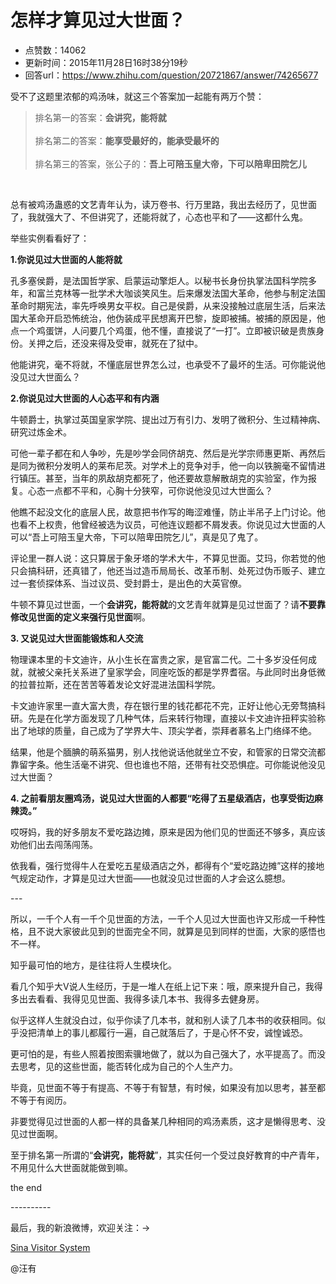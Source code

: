 # 怎样才算见过大世面？
- 点赞数：14062
- 更新时间：2015年11月28日16时38分19秒
- 回答url：https://www.zhihu.com/question/20721867/answer/74265677
<body>
 <p data-pid="96pD69Ew">受不了这题里浓郁的鸡汤味，就这三个答案加一起能有两万个赞：</p>
 <blockquote data-pid="QW-LtWPf">
  排名第一的答案：<b>会讲究，能将就</b>
  <br>
  <br>
  排名第二的答案：<b>能享受最好的，能承受最坏的</b>
  <br>
  <br>
  排名第三的答案，张公子的：<b>吾上可陪玉皇大帝，下可以陪卑田院乞儿</b>
 </blockquote>
 <br>
 <p data-pid="22tjkaeB">总有被鸡汤蛊惑的文艺青年认为，读万卷书、行万里路，我出去经历了，见世面了，我就强大了、不但讲究了，还能将就了，心态也平和了——这都什么鬼。</p>
 <p data-pid="NEiwep64">举些实例看看好了：</p>
 <p data-pid="KqqPQbG7"><b>1.你说见过大世面的人能将就</b></p>
 <p data-pid="_JLOveAO">孔多塞侯爵，是法国哲学家、启蒙运动擎炬人。以秘书长身份执掌法国科学院多年，和富兰克林等一批学术大咖谈笑风生。后来爆发法国大革命，他参与制定法国革命时期宪法，率先呼唤男女平权。自己是侯爵，从来没接触过底层生活，后来法国大革命开启恐怖统治，他伪装成平民想离开巴黎，旋即被捕。被捕的原因是，他点一个鸡蛋饼，人问要几个鸡蛋，他不懂，直接说了“一打”。立即被识破是贵族身份。关押之后，还没来得及受审，就死在了狱中。</p>
 <p data-pid="88Eq8OLE">他能讲究，毫不将就，不懂底层世界怎么过，也承受不了最坏的生活。可你能说他没见过大世面么？</p>
 <p data-pid="yn3P-KF3"><b>2.你说见过大世面的人心态平和有内涵</b></p>
 <p data-pid="rA-UkLOc">牛顿爵士，执掌过英国皇家学院、提出过万有引力、发明了微积分、生过精神病、研究过炼金术。</p>
 <p data-pid="9X1rxsv1">可他一辈子都在和人争吵，先是吵学会同侪胡克、然后是光学宗师惠更斯、再然后是同为微积分发明人的莱布尼茨。对学术上的竞争对手，他一向以铁腕毫不留情进行镇压。甚至，当年的夙敌胡克都死了，他还要故意解散胡克的实验室，作为报复。心态一点都不平和，心胸十分狭窄，可你说他没见过大世面么？</p>
 <p data-pid="2UvQfukm">他瞧不起没文化的底层人民，故意把书作写的晦涩难懂，防止半吊子上门讨论。他也看不上权贵，他曾经被选为议员，可他连议题都不屑发表。你说见过大世面的人可以“吾上可陪玉皇大帝，下可以陪卑田院乞儿”，真是见了鬼了。</p>
 <p data-pid="QibJPfoR">评论里一群人说：这只算居于象牙塔的学术大牛，不算见世面。艾玛，你若觉的他只会搞科研，还真错了，他还当过造币局局长、改革币制、处死过伪币贩子、建立过一套侦探体系、当过议员、受封爵士，是出色的大英官僚。</p>
 <p data-pid="E4rt2Kfj">牛顿不算见过世面，一个<b>会讲究，能将就</b>的文艺青年就算是见过世面了？请<b>不要靠修改见世面的定义来强行见世面</b>啊。</p>
 <p data-pid="dWcgp1l-"><b>3. 又说见过大世面能锻炼和人交流</b></p>
 <p data-pid="_O_z_32I">物理课本里的卡文迪许，从小生长在富贵之家，是官富二代。二十多岁没任何成就，就被父亲托关系进了皇家学会，同座吃饭的都是学界耆宿。与此同时出身低微的拉普拉斯，还在苦苦等着发论文好混进法国科学院。</p>
 <p data-pid="oLnAIYEQ">卡文迪许家里一直大富大贵，存在银行里的钱花都花不完，正好让他心无旁骛搞科研。先是在化学方面发现了几种气体，后来转行物理，直接以卡文迪许扭秤实验称出了地球的质量，自己成为了学界大牛、顶尖学者，崇拜者慕名上门络绎不绝。</p>
 <p data-pid="EhOB-359">结果，他是个腼腆的萌系猫男，别人找他说话他就坐立不安，和管家的日常交流都靠留字条。他生活毫不讲究、但也谁也不陪，还带有社交恐惧症。可你能说他没见过大世面？</p>
 <p data-pid="-tCMzTbG"><b>4. 之前看朋友圈鸡汤，说见过大世面的人都要“吃得了五星级酒店，也享受街边麻辣烫。”</b></p>
 <p data-pid="UrAwqX7L">哎呀妈，我的好多朋友不爱吃路边摊，原来是因为他们见的世面还不够多，真应该劝他们出去闯荡闯荡。</p>
 <p data-pid="BqP1mxKW">依我看，强行觉得牛人在爱吃五星级酒店之外，都得有个“爱吃路边摊”这样的接地气规定动作，才算是见过大世面——也就没见过世面的人才会这么臆想。</p>
 <p data-pid="OG0zncuh">---</p>
 <p data-pid="nxHmN5IM">所以，一千个人有一千个见世面的方法，一千个人见过大世面也许又形成一千种性格，且不说大家彼此见到的世面完全不同，就算是见到同样的世面，大家的感悟也不一样。</p>
 <p data-pid="J77Z6ewn">知乎最可怕的地方，是往往将人生模块化。</p>
 <p data-pid="Ea905FDU">看几个知乎大V说人生经历，于是一堆人在纸上记下来：哦，原来提升自己，我得多出去看看、我得见见世面、我得多读几本书、我得多去健身房。</p>
 <p data-pid="OyFqfnv1">似乎这样人生就没白过，似乎你读了几本书，就和别人读了几本书的收获相同。似乎没把清单上的事儿都履行一遍，自己就落后了，于是心怀不安，诚惶诚恐。</p>
 <p data-pid="hF_GXzrK">更可怕的是，有些人照着按图索骥地做了，就以为自己强大了，水平提高了。而没去思考，见的这些世面，能否转化成为自己的个人生产力。</p>
 <p data-pid="BcMdM6b3">毕竟，见世面不等于有提高、不等于有智慧，有时候，如果没有加以思考，甚至都不等于有阅历。</p>
 <p data-pid="9HbDOKvO">非要觉得见过世面的人都一样的具备某几种相同的鸡汤素质，这才是懒得思考、没见过世面啊。</p>
 <p data-pid="IMgHKSZ8">至于排名第一所谓的“<b>会讲究，能将就</b>”，其实任何一个受过良好教育的中产青年，不用见什么大世面就能做到嘛。</p>
 <p data-pid="2GL3f46s">the end</p>
 <p data-pid="k8AEXt0A">----------</p>
 <p data-pid="YIZgQYqi">最后，我的新浪微博，欢迎关注：→</p><a href="https://link.zhihu.com/?target=http%3A//weibo.com/u/1959830294" class=" wrap external" target="_blank" rel="nofollow noreferrer">Sina Visitor System</a>
 <p data-pid="MBNPIzkG">@汪有</p>
</body>